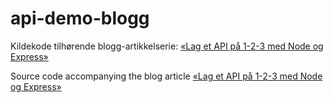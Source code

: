 # api-demo-blogg
Kildekode tilhørende blogg-artikkelserie: [«Lag et API på 1-2-3 med Node og Express»](http://www.acando.no/thedailypassion/200299/lag-et-api-pa-1-2-3-med-node-og-express)

Source code accompanying the blog article [«Lag et API på 1-2-3 med Node og Express»](http://www.acando.no/thedailypassion/200299/lag-et-api-pa-1-2-3-med-node-og-express)

